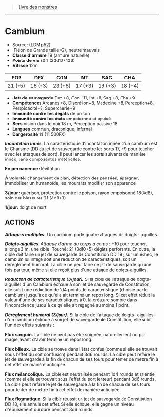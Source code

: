 ﻿> [Livre des monstres](tome_of_beasts.md)

---

# Cambium

- Source: (LDM p52)
-  Fiélon de Grande taille (G), neutre mauvais
- **Classe d'armure** 19 (armure naturelle)
- **Points de vie** 264 (23d10+138)
- **Vitesse** 12m

|FOR|DEX|CON|INT|SAG|CHA|
|---|---|---|---|---|---|
|21 (+5)|16 (+3)|23 (+6)|17 (+3)|16 (+3)|18 (+4)|

- **Jets de sauvegarde** Dex +8, Con +11, Int +8, Sag +8, Cha +9
- **Compétences** Arcanes +8, Discrétion+8, Médecine +8, Perception+8, Perspicacité+8, Supercherie+9
- **Immunité contre les dégâts** de poison
- **Immunité contre les états** empoisonné et épuisé
- **Sens** vision dans le noir 18 m, Perception passive 18
- **Langues** commun, draconique, infernal
- **Dangerosité** 14 (11 500PX)

**_Incantation innée._** La caractéristique d'incantation innée d'un cambium est le Charisme (DD du jet de sauvegarde contre les sorts 17, +9 pour toucher avec les attaques de sort). Il peut lancer les sorts suivants de manière innée, sans composantes matérielles:

**En permanence :** lévitation

**À volonté:** changement de plan, détection des pensées, épargner, immobiliser un humanoïde, les mourants modifier son apparence

**3/jour :** guérison, protection contre le poison, rayon empoisonné 18(4d8), soin des blessures 21 (4d8+3)

**1/jour:** doigt de mort

## ACTIONS

**_Attaques multiples._** Un cambium porte quatre attaques de doigts- aiguilles.

**_Doigts-aiguilles._** _Attaque d'arme au corps à corps :_ +10 pour toucher, allonge 3 m, une cible. Touché: 21 (3d10+5) dégâts perforants. En outre, la cible doit faire un jet de sauvegarde de Constitution DD 19 ; sur un échec, le cambium lui inflige soit une réduction de caractéristiques, soit un dérèglement humoral. La cible ne peut faire ce jet de sauvegarde qu'une fois par tour, même si elle reçoit plus d'une attaque de doigts-aiguilles.

**_Réduction de caractéristique (3/jour)._** Si la cible de l'attaque de doigts-aiguilles d'un Cambium échoue à son jet de sauvegarde de Constitution, elle subit une réduction de 1d4 points de caractéristique (choisie par le cambium) jusqu'à ce qu'elle ait terminé un repos long. Si cet effet réduit la valeur d'une de ses caractéristiques à 0, la créature sombre dans l'inconscience jusqu'à ce qu'elle ait regagné au moins 1 point.

**_Dérèglement humoral (3/jour)._** Si la cible de l'attaque de doigts- aiguilles d'un cambium échoue à son jet de sauvegarde de Constitution, elle subit l'un des effets suivants :

**Flux sanguin.** La cible ne peut pas être soignée, naturellement ou par magie, avant d'avoir terminé un repos long.

**Flux bilieux.** La cible se trouve dans l'état confus (comme si elle se trouvait sous l'effet du sort confusion) pendant 3d6 rounds. La cible peut refaire le jet de sauvegarde à la fin de chacun de ses tours pour tenter de mettre fin à cet effet de manière anticipée.

**Flux mélancolique.** La cible est neutralisée pendant 1d4 rounds et ralentie (comme si elle se trouvait sous l'effet du sort lenteur) pendant 3d6 rounds. La cible peut refaire le jet de sauvegarde à la fin de chacun de ses tours pour tenter de mettre fin à cet effet de manière anticipée.

**Flux flegmatique.** Si la cible réussit un jet de sauvegarde de Constitution DD 18, elle annule cet effet. Si elle échoue, elle gagne un niveau d'épuisement qui dure pendant 3d6 rounds.

